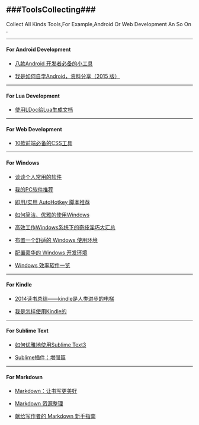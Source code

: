 ###ToolsCollecting###
---

Collect All Kinds Tools,For Example,Android Or Web Development An So On .

---
#### **For Android Development** 
* [八款Android 开发者必备的小工具](http://www.jianshu.com/p/e4efec23d4d4)
 
* [我是如何自学Android，资料分享（2015 版）](http://www.jianshu.com/p/874ff12a4c01)

---
#### **For Lua Development**  
* [使用LDoc给Lua生成文档](http://www.jianshu.com/p/7bfc02f4db96)

---
#### **For Web Development**   
* [10款前端必备的CSS工具](http://www.jianshu.com/p/157a22e15eb7)

---
#### **For Windows**    
* [谈谈个人常用的软件](http://www.jianshu.com/p/01acf2aa5b24)
 
* [我的PC软件推荐](http://www.jianshu.com/p/f4af4354196f)
 
* [即用/实用 AutoHotkey 脚本推荐](http://www.jianshu.com/p/65cf36df9a17)
 
* [如何简洁、优雅的使用Windows](http://www.jianshu.com/p/092dfecb90f5)
 
* [高效工作Windows系统下的奇技淫巧大汇总](http://www.jianshu.com/p/d144ad57b760)
 
* [布置一个舒适的 Windows 使用环境](http://www.jianshu.com/p/cb3b7ec288e5)
 
* [配置豪华的 Windows 开发环境](http://www.jianshu.com/p/aa19380828bd)
 
* [Windows 效率软件一览](http://www.jianshu.com/p/5ccbf9f09a69)
 
---
#### **For Kindle**  
* [2014读书总结——kindle是人类进步的电梯](http://www.jianshu.com/p/ce98b90d40fb)
 
* [我是怎样使用Kindle的](http://www.jianshu.com/p/a464dc9ff073)
 
---
#### **For Sublime Text**  
* [如何优雅地使用Sublime Text3](http://www.jianshu.com/p/3cb5c6f2421c)
 
* [Sublime插件：增强篇](http://www.jianshu.com/p/5905f927d01b)
 
---
#### **For Markdown**

* [Markdown：让书写更美好](http://www.jianshu.com/p/17fdcf17bbb4)
 
* [Markdown 资源整理](http://www.jianshu.com/p/5651e24bc2e0)
 
* [献给写作者的 Markdown 新手指南](http://www.jianshu.com/p/q81RER)